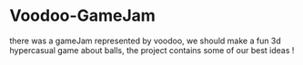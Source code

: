 # Voodoo-GameJam
there was a gameJam represented by voodoo, we should make a fun 3d hypercasual game about balls, the project contains some of our best ideas !
